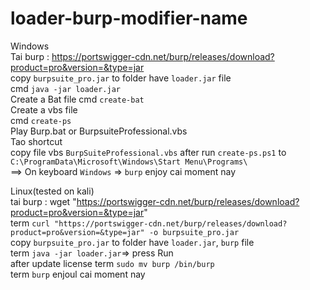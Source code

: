 # loader-burp-modifier-name
Windows  
Tai burp : https://portswigger-cdn.net/burp/releases/download?product=pro&version=&type=jar  
copy `burpsuite_pro.jar` to folder have `loader.jar` file  
cmd `java -jar loader.jar`  
Create a Bat file
cmd `create-bat`  
Create a vbs file  
cmd `create-ps`  
Play Burp.bat or BurpsuiteProfessional.vbs  
Tao shortcut   
copy file vbs `BurpSuiteProfessional.vbs` after run `create-ps.ps1` to `C:\ProgramData\Microsoft\Windows\Start Menu\Programs\`  
==> On keyboard `Windows` => `burp` enjoy cai moment nay   
  
Linux(tested on kali)  
tai burp : wget "https://portswigger-cdn.net/burp/releases/download?product=pro&version=&type=jar"  
term `curl "https://portswigger-cdn.net/burp/releases/download?product=pro&version=&type=jar" -o burpsuite_pro.jar`  
copy `burpsuite_pro.jar` to folder have `loader.jar`, `burp` file  
term `java -jar loader.jar`=> press Run  
after update license
term `sudo mv burp /bin/burp`  
term `burp` enjoul cai moment nay  
